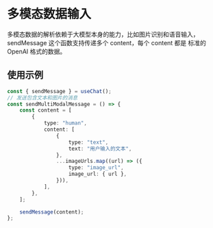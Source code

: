 # 多模态数据输入

多模态数据的解析依赖于大模型本身的能力，比如图片识别和语音输入，sendMessage 这个函数支持传递多个 content，每个 content 都是 标准的 OpenAI 格式的数据。

## 使用示例

```typescript
const { sendMessage } = useChat();
// 发送包含文本和图片的消息
const sendMultiModalMessage = () => {
    const content = [
        {
            type: "human",
            content: [
                {
                    type: "text",
                    text: "用户输入的文本",
                },
                ...imageUrls.map((url) => ({
                    type: "image_url",
                    image_url: { url },
                })),
            ],
        },
    ];

    sendMessage(content);
};
```
